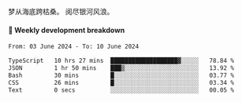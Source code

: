 梦从海底跨枯桑。
阅尽银河风浪。


#### 📝 Weekly development breakdown

<!--START_SECTION:waka-->

```txt
From: 03 June 2024 - To: 10 June 2024

TypeScript   10 hrs 27 mins  ███████████████████▓░░░░░   78.84 %
JSON         1 hr 50 mins    ███▒░░░░░░░░░░░░░░░░░░░░░   13.92 %
Bash         30 mins         █░░░░░░░░░░░░░░░░░░░░░░░░   03.77 %
CSS          26 mins         █░░░░░░░░░░░░░░░░░░░░░░░░   03.34 %
Text         0 secs          ░░░░░░░░░░░░░░░░░░░░░░░░░   00.05 %
```

<!--END_SECTION:waka-->



